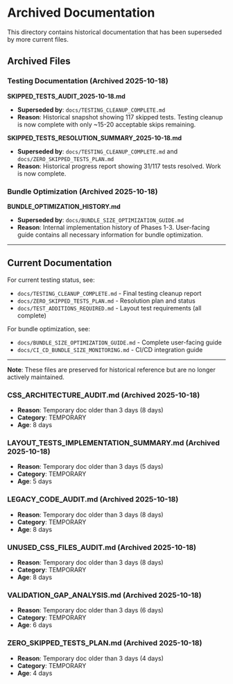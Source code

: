# Archived Documentation

This directory contains historical documentation that has been superseded by more current files.

## Archived Files

### Testing Documentation (Archived 2025-10-18)

**SKIPPED_TESTS_AUDIT_2025-10-18.md**
- **Superseded by**: `docs/TESTING_CLEANUP_COMPLETE.md`
- **Reason**: Historical snapshot showing 117 skipped tests. Testing cleanup is now complete with only ~15-20 acceptable skips remaining.

**SKIPPED_TESTS_RESOLUTION_SUMMARY_2025-10-18.md**
- **Superseded by**: `docs/TESTING_CLEANUP_COMPLETE.md` and `docs/ZERO_SKIPPED_TESTS_PLAN.md`
- **Reason**: Historical progress report showing 31/117 tests resolved. Work is now complete.

### Bundle Optimization (Archived 2025-10-18)

**BUNDLE_OPTIMIZATION_HISTORY.md**
- **Superseded by**: `docs/BUNDLE_SIZE_OPTIMIZATION_GUIDE.md`
- **Reason**: Internal implementation history of Phases 1-3. User-facing guide contains all necessary information for bundle optimization.

---

## Current Documentation

For current testing status, see:
- `docs/TESTING_CLEANUP_COMPLETE.md` - Final testing cleanup report
- `docs/ZERO_SKIPPED_TESTS_PLAN.md` - Resolution plan and status
- `docs/TEST_ADDITIONS_REQUIRED.md` - Layout test requirements (all complete)

For bundle optimization, see:
- `docs/BUNDLE_SIZE_OPTIMIZATION_GUIDE.md` - Complete user-facing guide
- `docs/CI_CD_BUNDLE_SIZE_MONITORING.md` - CI/CD integration guide

---

**Note**: These files are preserved for historical reference but are no longer actively maintained.

### CSS_ARCHITECTURE_AUDIT.md (Archived 2025-10-18)
- **Reason**: Temporary doc older than 3 days (8 days)
- **Category**: TEMPORARY
- **Age**: 8 days

### LAYOUT_TESTS_IMPLEMENTATION_SUMMARY.md (Archived 2025-10-18)
- **Reason**: Temporary doc older than 3 days (5 days)
- **Category**: TEMPORARY
- **Age**: 5 days

### LEGACY_CODE_AUDIT.md (Archived 2025-10-18)
- **Reason**: Temporary doc older than 3 days (8 days)
- **Category**: TEMPORARY
- **Age**: 8 days

### UNUSED_CSS_FILES_AUDIT.md (Archived 2025-10-18)
- **Reason**: Temporary doc older than 3 days (8 days)
- **Category**: TEMPORARY
- **Age**: 8 days

### VALIDATION_GAP_ANALYSIS.md (Archived 2025-10-18)
- **Reason**: Temporary doc older than 3 days (6 days)
- **Category**: TEMPORARY
- **Age**: 6 days

### ZERO_SKIPPED_TESTS_PLAN.md (Archived 2025-10-18)
- **Reason**: Temporary doc older than 3 days (4 days)
- **Category**: TEMPORARY
- **Age**: 4 days

